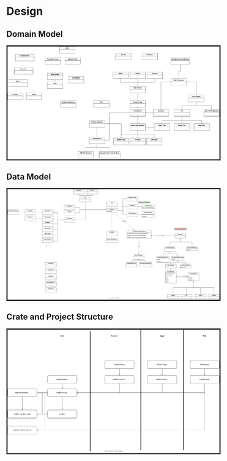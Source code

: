 # Design

<script src="https://unpkg.com/@panzoom/panzoom@4.5.0/dist/panzoom.min.js"></script>

## Domain Model

<div  style="overflow: hidden; border-style: solid; width: 110%">
<img src="./figures/domain-model.drawio.svg" class="diagram" />
</div>

## Data Model

<div  style="overflow: hidden; border-style: solid; width: 110%">
<img src="./figures/data-model.drawio.svg" class="diagram" />
</div>

## Crate and Project Structure

<div  style="overflow: hidden; border-style: solid; width: 110%">
<img src="./figures/crate-and-projects-structure.drawio.svg" class="diagram" />
</div>

<script>
    Array.from(document.getElementsByClassName('diagram')).forEach(e => {
         panzoom = Panzoom(e, {});
         e.parentElement.addEventListener('wheel', panzoom.zoomWithWheel)
    })
</script>
